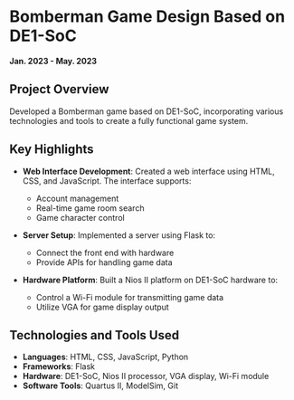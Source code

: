 # Bomberman Game Design Based on DE1-SoC

**Jan. 2023 - May. 2023**

## Project Overview

Developed a Bomberman game based on DE1-SoC, incorporating various technologies and tools to create a fully functional game system.

## Key Highlights

- **Web Interface Development**: Created a web interface using HTML, CSS, and JavaScript. The interface supports:
  - Account management
  - Real-time game room search
  - Game character control

- **Server Setup**: Implemented a server using Flask to:
  - Connect the front end with hardware
  - Provide APIs for handling game data

- **Hardware Platform**: Built a Nios II platform on DE1-SoC hardware to:
  - Control a Wi-Fi module for transmitting game data
  - Utilize VGA for game display output

## Technologies and Tools Used

- **Languages**: HTML, CSS, JavaScript, Python
- **Frameworks**: Flask
- **Hardware**: DE1-SoC, Nios II processor, VGA display, Wi-Fi module
- **Software Tools**: Quartus II, ModelSim, Git
